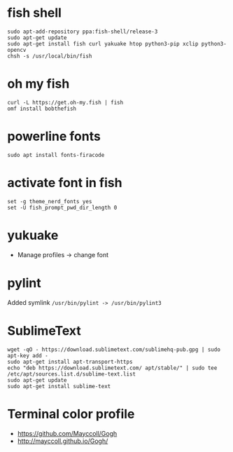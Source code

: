 # fish shell
```
sudo apt-add-repository ppa:fish-shell/release-3
sudo apt-get update
sudo apt-get install fish curl yakuake htop python3-pip xclip python3-opencv
chsh -s /usr/local/bin/fish
```

# oh my fish
```
curl -L https://get.oh-my.fish | fish
omf install bobthefish
```

# powerline fonts
```
sudo apt install fonts-firacode
```

# activate font in fish
```
set -g theme_nerd_fonts yes
set -U fish_prompt_pwd_dir_length 0
```

# yukuake
- Manage profiles -> change font

# pylint
Added symlink `/usr/bin/pylint -> /usr/bin/pylint3`

# SublimeText
```
wget -qO - https://download.sublimetext.com/sublimehq-pub.gpg | sudo apt-key add -
sudo apt-get install apt-transport-https
echo "deb https://download.sublimetext.com/ apt/stable/" | sudo tee /etc/apt/sources.list.d/sublime-text.list
sudo apt-get update
sudo apt-get install sublime-text
```

# Terminal color profile
- https://github.com/Mayccoll/Gogh
- http://mayccoll.github.io/Gogh/
